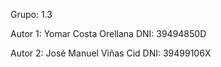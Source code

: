 Grupo: 1.3

Autor 1: Yomar Costa Orellana
DNI: 39494850D

Autor 2: José Manuel Viñas Cid
DNI: 39499106X